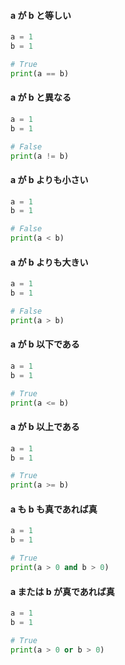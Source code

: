 #### a が b と等しい
```python
a = 1
b = 1

# True
print(a == b)
```

#### a が b と異なる
```python
a = 1
b = 1

# False
print(a != b)
```

#### a が b よりも小さい
```python
a = 1
b = 1

# False
print(a < b)
```

#### a が b よりも大きい
```python
a = 1
b = 1

# False
print(a > b)
```

#### a が b 以下である
```python
a = 1
b = 1

# True
print(a <= b)
```

#### a が b 以上である
```python
a = 1
b = 1

# True
print(a >= b)
```

#### a も b も真であれば真
```python
a = 1
b = 1

# True
print(a > 0 and b > 0)
```

#### a または b が真であれば真
```python
a = 1
b = 1

# True
print(a > 0 or b > 0)
```

